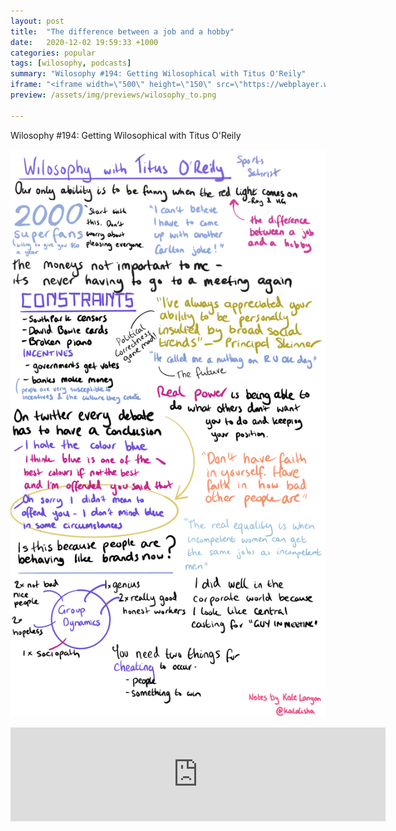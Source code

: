```yaml
---
layout: post
title:  "The difference between a job and a hobby"
date:   2020-12-02 19:59:33 +1000
categories: popular
tags: [wilosophy, podcasts]
summary: "Wilosophy #194: Getting Wilosophical with Titus O'Reily"
iframe: "<iframe width=\"500\" height=\"150\" src=\"https://webplayer.whooshkaa.com/player/episode/id/752415?sharing=true&visual=true&wmode=opaque\" frameborder=\"0\" style=\"width: 600px; height: 150px\"></iframe>"
preview: /assets/img/previews/wilosophy_to.png

---
```

Wilosophy #194: Getting Wilosophical with Titus O'Reily

![Notes for Wilosophy #194][notes]

<iframe width="500" height="150" src="https://webplayer.whooshkaa.com/player/episode/id/752415?sharing=true&visual=true&wmode=opaque" frameborder="0" style="width: 600px; height: 150px"></iframe>


[notes]: /assets/img/notes/wilosophy_to.png

